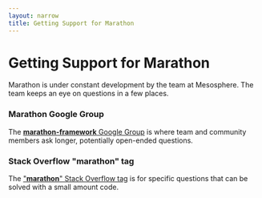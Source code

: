 ```yaml
---
layout: narrow
title: Getting Support for Marathon
---
```


# Getting Support for Marathon

Marathon is under constant development by the team at Mesosphere. The team keeps
an eye on questions in a few places.

### Marathon Google Group

The
[**marathon-framework** Google Group](https://groups.google.com/forum/#!forum/marathon-framework)
is where team and community members ask longer, potentially open-ended
questions.

### Stack Overflow "marathon" tag

The
["**marathon**" Stack Overflow tag](https://stackoverflow.com/questions/tagged/marathon)
is for specific questions that can be solved with a small amount code.
